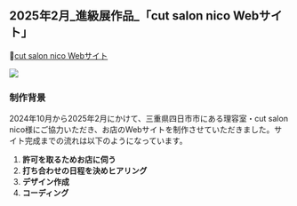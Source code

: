 ## 2025年2月_進級展作品_「cut salon nico Webサイト」

🔗[cut salon nico Webサイト](https://kanade.raindrop.jp/cutsalonnico/)

<img src="./image/image-001.png">

### 制作背景
2024年10月から2025年2月にかけて、三重県四日市市にある理容室・cut salon nico様にご協力いただき、お店のWebサイトを制作させていただきました。サイト完成までの流れは以下のようになっています。

1. **許可を取るためお店に伺う**
2. **打ち合わせの日程を決めヒアリング**
3. **デザイン作成**
4. **コーディング**

